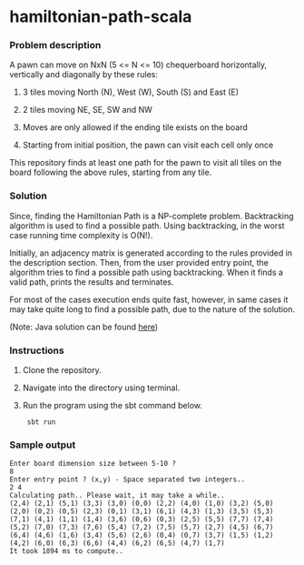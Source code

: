 # hamiltonian-path-scala

### Problem description

A pawn can move on NxN (5 <= N <= 10) chequerboard horizontally, vertically and diagonally by these rules:

1) 3 tiles moving North (N), West (W), South (S) and East (E)

2) 2 tiles moving NE, SE, SW and NW

3) Moves are only allowed if the ending tile exists on the board

4) Starting from initial position, the pawn can visit each cell only once

This repository finds at least one path for the pawn to visit all tiles on the board following the above rules, starting from any tile.

### Solution

Since, finding the Hamiltonian Path is a NP-complete problem. Backtracking algorithm is used to find a possible path.
Using backtracking, in the worst case running time complexity is O(N!).

Initially, an adjacency matrix is generated according to the rules provided in the description section.
Then, from the user provided entry point, the algorithm tries to find a possible path using backtracking. 
When it finds a valid path, prints the results and terminates.

For most of the cases execution ends quite fast, however, in same cases it may take quite long to find a possible path, due to the nature of the solution.

(Note: Java solution can be found [here](https://github.com/canoztokmak/hamiltonian-path))

### Instructions

1) Clone the repository.

2) Navigate into the directory using terminal.

3) Run the program using the sbt command below.
        
        sbt run

### Sample output

    Enter board dimension size between 5-10 ?
    8
    Enter entry point ? (x,y) - Space separated two integers..
    2 4
    Calculating path.. Please wait, it may take a while..
    (2,4) (2,1) (5,1) (3,3) (3,0) (0,0) (2,2) (4,0) (1,0) (3,2) (5,0) (2,0) (0,2) (0,5) (2,3) (0,1) (3,1) (6,1) (4,3) (1,3) (3,5) (5,3) (7,1) (4,1) (1,1) (1,4) (3,6) (0,6) (0,3) (2,5) (5,5) (7,7) (7,4) (5,2) (7,0) (7,3) (7,6) (5,4) (7,2) (7,5) (5,7) (2,7) (4,5) (6,7) (6,4) (4,6) (1,6) (3,4) (5,6) (2,6) (0,4) (0,7) (3,7) (1,5) (1,2) (4,2) (6,0) (6,3) (6,6) (4,4) (6,2) (6,5) (4,7) (1,7) 
    It took 1894 ms to compute..
